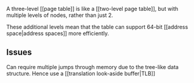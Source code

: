 A three-level [[page table]] is like a [[two-level page table]], but with multiple levels of nodes, rather than just 2.

These additional levels mean that the table can support 64-bit [[address space|address spaces]] more efficiently.

## Issues
Can require multiple jumps through memory due to the tree-like data structure. Hence use a [[translation look-aside buffer|TLB]]
